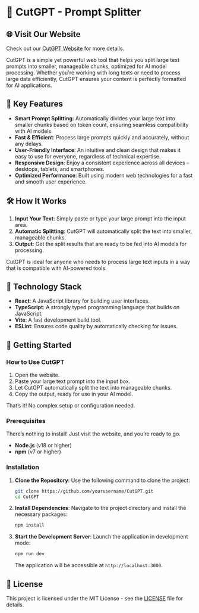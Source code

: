 # 🎉 **CutGPT - Prompt Splitter**

## 🌐 Visit Our Website

Check out our [CutGPT Website](https://cutgpt.xyz/) for more details.

CutGPT is a simple yet powerful web tool that helps you split large text prompts into smaller, manageable chunks, optimized for AI model processing. Whether you're working with long texts or need to process large data efficiently, CutGPT ensures your content is perfectly formatted for AI applications.

## 🚀 **Key Features**

- **Smart Prompt Splitting**: Automatically divides your large text into smaller chunks based on token count, ensuring seamless compatibility with AI models.
- **Fast & Efficient**: Process large prompts quickly and accurately, without any delays.
- **User-Friendly Interface**: An intuitive and clean design that makes it easy to use for everyone, regardless of technical expertise.
- **Responsive Design**: Enjoy a consistent experience across all devices – desktops, tablets, and smartphones.
- **Optimized Performance**: Built using modern web technologies for a fast and smooth user experience.

## 🛠️ **How It Works**

1. **Input Your Text**: Simply paste or type your large prompt into the input area.
2. **Automatic Splitting**: CutGPT will automatically split the text into smaller, manageable chunks.
3. **Output**: Get the split results that are ready to be fed into AI models for processing.

CutGPT is ideal for anyone who needs to process large text inputs in a way that is compatible with AI-powered tools.

## 🧰 **Technology Stack**

- **React**: A JavaScript library for building user interfaces.
- **TypeScript**: A strongly typed programming language that builds on JavaScript.
- **Vite**: A fast development build tool.
- **ESLint**: Ensures code quality by automatically checking for issues.

## 🚀 **Getting Started**

### **How to Use CutGPT**

1. Open the website.
2. Paste your large text prompt into the input box.
3. Let CutGPT automatically split the text into manageable chunks.
4. Copy the output, ready for use in your AI model.

That’s it! No complex setup or configuration needed.

### **Prerequisites**

There’s nothing to install! Just visit the website, and you’re ready to go.

- **Node.js** (v18 or higher)
- **npm** (v7 or higher)

### Installation

1. **Clone the Repository**: Use the following command to clone the project:
   ```bash
   git clone https://github.com/yourusername/CutGPT.git
   cd CutGPT
   ```

2. **Install Dependencies**: Navigate to the project directory and install the necessary packages:
   ```bash
   npm install
   ```

3. **Start the Development Server**: Launch the application in development mode:
   ```bash
   npm run dev
   ```

   The application will be accessible at `http://localhost:3000`.

## 📜 **License**

This project is licensed under the MIT License - see the [LICENSE](LICENSE) file for details.